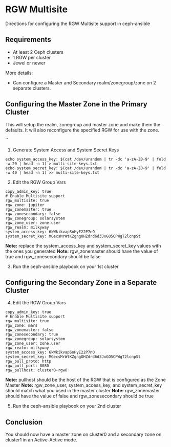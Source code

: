 RGW Multisite
=============

Directions for configuring the RGW Multisite support in ceph-ansible

## Requirements

* At least 2 Ceph clusters
* 1 RGW per cluster
* Jewel or newer

More details:

* Can configure a Master and Secondary realm/zonegroup/zone on 2 separate clusters.

## Configuring the Master Zone in the Primary Cluster

This will setup the realm, zonegroup and master zone and make them the defaults.  It will also reconfigure the specified RGW for use with the zone.

``
1. Generate System Access and System Secret Keys

```
echo system_access_key: $(cat /dev/urandom | tr -dc 'a-zA-Z0-9' | fold -w 20 | head -n 1) > multi-site-keys.txt
echo system_secret_key: $(cat /dev/urandom | tr -dc 'a-zA-Z0-9' | fold -w 40 | head -n 1) >> multi-site-keys.txt
```
2. Edit the RGW Group Vars

```
copy_admin_key: true
# Enable Multisite support
rgw_multisite: true
rgw_zone: jupiter
rgw_zonemaster: true
rgw_zonesecondary: false
rgw_zonegroup: solarsystem
rgw_zone_user: zone.user
rgw_realm: milkyway
system_access_key: 6kWkikvapSnHyE22P7nO
system_secret_key: MGecsMrWtKZgngOHZdrd6d3JxGO5CPWgT2lcnpSt
```

**Note:** replace the system_access_key and system_secret_key values with the ones you generated
**Note:** rgw_zonemaster should have the value of true and rgw_zonesecondary should be false

3. Run the ceph-ansible playbook on your 1st cluster

## Configuring the Secondary Zone in a Separate Cluster

4. Edit the RGW Group Vars

```
copy_admin_key: true
# Enable Multisite support
rgw_multisite: true
rgw_zone: mars
rgw_zonemaster: false
rgw_zonesecondary: true
rgw_zonegroup: solarsystem
rgw_zone_user: zone.user
rgw_realm: milkyway
system_access_key: 6kWkikvapSnHyE22P7nO
system_secret_key: MGecsMrWtKZgngOHZdrd6d3JxGO5CPWgT2lcnpSt
rgw_pull_proto: http
rgw_pull_port: 8080
rgw_pullhost: cluster0-rgw0
```

**Note:** pullhost should be the host of the RGW that is configured as the Zone Master
**Note:** rgw_zone_user, system_access_key, and system_secret_key should match what you used in the master cluster
**Note:** rgw_zonemaster should have the value of false and rgw_zonesecondary should be true


5. Run the ceph-ansible playbook on your 2nd cluster

## Conclusion

You should now have a master zone on cluster0 and a secondary zone on cluster1 in an Active-Active mode.

